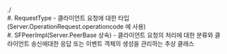 ./  
#. RequestType - 클라이언트 요청에 대한 타입(Server.OperationRequest.operationcode 에 사용)  
#. SFPeerImpl(Server.PeerBase 상속) - 클라이언트 요청의 처리에 대한 분류와 클라이언트 송신에대한 응답 또는 이벤트 객체의 생성을 관리하는 추상 클래스
